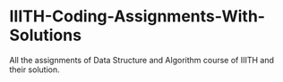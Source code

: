 # IIITH-Coding-Assignments-With-Solutions
All the assignments of Data Structure and Algorithm course of IIITH and their solution.
